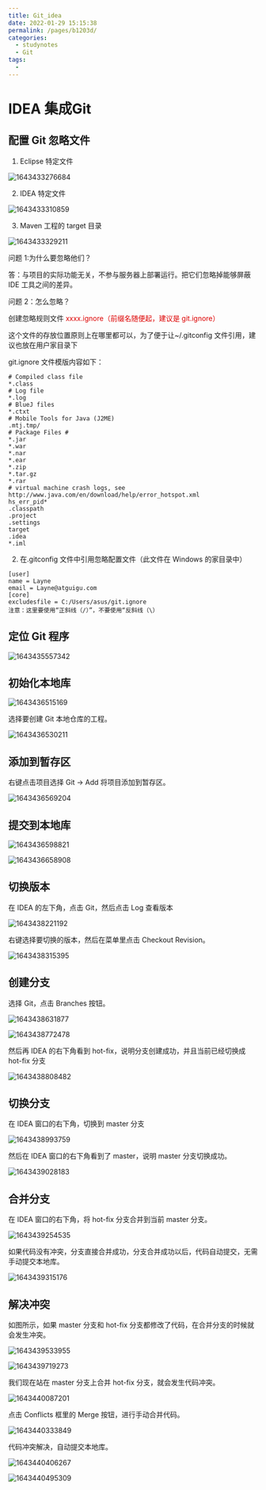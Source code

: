 ```yaml
---
title: Git_idea
date: 2022-01-29 15:15:38
permalink: /pages/b1203d/
categories:
  - studynotes
  - Git
tags:
  - 
---
```

# IDEA 集成Git

## 配置 Git 忽略文件

1. Eclipse 特定文件

![1643433276684](./images/06/01.png)

2. IDEA 特定文件

![1643433310859](./images/06/02.png)

3. Maven 工程的 target 目录

![1643433329211](./images/06/03.png)

问题 1:为什么要忽略他们？

答：与项目的实际功能无关，不参与服务器上部署运行。把它们忽略掉能够屏蔽 IDE 工具之间的差异。

问题 2：怎么忽略？

创建忽略规则文件 <font color="##dd0000">xxxx.ignore（前缀名随便起，建议是 git.ignore）</font>

这个文件的存放位置原则上在哪里都可以，为了便于让~/.gitconfig 文件引用，建议也放在用户家目录下

git.ignore 文件模版内容如下：

```shell
# Compiled class file
*.class
# Log file
*.log
# BlueJ files
*.ctxt
# Mobile Tools for Java (J2ME)
.mtj.tmp/
# Package Files #
*.jar
*.war
*.nar
*.ear
*.zip
*.tar.gz
*.rar
# virtual machine crash logs, see 
http://www.java.com/en/download/help/error_hotspot.xml
hs_err_pid*
.classpath
.project
.settings
target
.idea
*.iml
```

2. 在.gitconfig 文件中引用忽略配置文件（此文件在 Windows 的家目录中）

```shell
[user]
name = Layne
email = Layne@atguigu.com
[core]
excludesfile = C:/Users/asus/git.ignore
注意：这里要使用“正斜线（/）”，不要使用“反斜线（\）
```

## 定位 Git 程序

![1643435557342](./images/06/04.png)

## 初始化本地库

![1643436515169](./images/06/05.png)

选择要创建 Git 本地仓库的工程。

![1643436530211](./images/06/06.png)

 ## 添加到暂存区

右键点击项目选择 Git -> Add 将项目添加到暂存区。

![1643436569204](./images/06/07.png)

##  提交到本地库

![1643436598821](./images/06/08.png)

![1643436658908](./images/06/09.png)

## 切换版本

在 IDEA 的左下角，点击 Git，然后点击 Log 查看版本

![1643438221192](./images/06/10.png)

右键选择要切换的版本，然后在菜单里点击 Checkout Revision。

![1643438315395](./images/06/11.png)

## 创建分支

选择 Git，点击 Branches 按钮。

![1643438631877](./images/06/12.png)

![1643438772478](./images/06/13.png)

然后再 IDEA 的右下角看到 hot-fix，说明分支创建成功，并且当前已经切换成 hot-fix 分支

![1643438808482](./images/06/14.png)

## 切换分支

在 IDEA 窗口的右下角，切换到 master 分支

![1643438993759](./images/06/15.png)

然后在 IDEA 窗口的右下角看到了 master，说明 master 分支切换成功。

![1643439028183](./images/06/16.png)

## 合并分支

在 IDEA 窗口的右下角，将 hot-fix 分支合并到当前 master 分支。

![1643439254535](./images/06/17.png)

如果代码没有冲突，分支直接合并成功，分支合并成功以后，代码自动提交，无需手动提交本地库。

![1643439315176](./images/06/18.png)

## 解决冲突

如图所示，如果 master 分支和 hot-fix 分支都修改了代码，在合并分支的时候就会发生冲突。

![1643439533955](./images/06/19.png)

![1643439719273](./images/06/20.png)

我们现在站在 master 分支上合并 hot-fix 分支，就会发生代码冲突。

![1643440087201](./images/06/21.png)

点击 Conflicts 框里的 Merge 按钮，进行手动合并代码。

![1643440333849](./images/06/22.png)

代码冲突解决，自动提交本地库。

![1643440406267](./images/06/23.png)

![1643440495309](./images/06/24.png)

